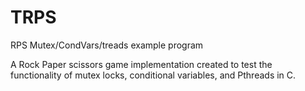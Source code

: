 # TRPS
RPS Mutex/CondVars/treads example program

A Rock Paper scissors game implementation created to test the functionality of mutex locks, conditional variables, and Pthreads in C.

